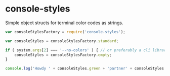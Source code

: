 # console-styles

Simple object structs for terminal color codes as strings.

```javascript
var consoleStylesFactory = require('console-styles');

var consoleStyles = consoleStylesFactory.standard;

if ( system.args[2] === '--no-colors' ) { // or preferably a cli library
    consoleStyles = consoleStylesFactory.empty;
}

console.log('Howdy ' + consoleStyles.green + 'partner' + consoleStyles.reset + '!');
```